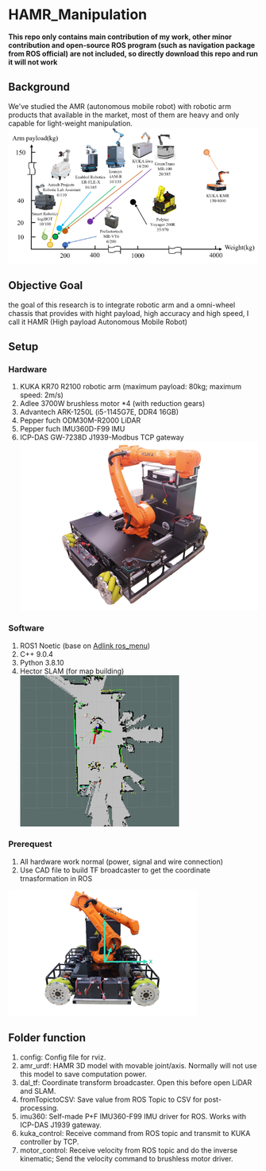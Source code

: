# HAMR_Manipulation
**This repo only contains main contribution of my work, other minor contribution and open-source ROS program (such as navigation package from ROS official) are not included, so directly download this repo and run it will not work**

## Background
We've studied the AMR (autonomous mobile robot) with robotic arm products that available in the market, most of them are heavy and only capable for light-weight manipulation. 
![marketing](image/marketing_small.png)
## Objective Goal
the goal of this research is to integrate robotic arm and a omni-wheel chassis that provides with hight payload, high accuracy and high speed, I call it HAMR (High payload Autonomous Mobile Robot)


## Setup
### Hardware
1. KUKA KR70 R2100 robotic arm (maximum payload: 80kg; maximum speed: 2m/s)
2. Adlee 3700W brushless motor *4 (with reduction gears)
3. Advantech ARK-1250L (i5-1145G7E, DDR4 16GB)
4. Pepper fuch ODM30M-R2000 LiDAR
5. Pepper fuch IMU360D-F99 IMU
6. ICP-DAS GW-7238D J1939-Modbus TCP gateway
![vehicle](image/vehicle_small.png)

### Software
1. ROS1 Noetic (base on [Adlink ros_menu](https://github.com/Adlink-ROS/ros_menu))
2. C++ 9.0.4
3. Python 3.8.10
4. Hector SLAM (for map building)
![map_building](image/map_building_small.png)

### Prerequest
1. All hardware work normal (power, signal and wire connection)
2. Use CAD file to build TF broadcaster to get the coordinate trnasformation in ROS

![tf_broadcaster](image/vehicle_tf_small.png)

## Folder function 
1. config: Config file for rviz.
2. amr_urdf: HAMR 3D model with movable joint/axis. Normally will not use this model to save computation power.
3. dal_tf: Coordinate transform broadcaster. Open this before open LiDAR and SLAM.
4. fromTopictoCSV: Save value from ROS Topic to CSV for post-processing.
5. imu360: Self-made P+F IMU360-F99 IMU driver for ROS. Works with ICP-DAS J1939 gateway.
6. kuka_control: Receive command from ROS topic and transmit to KUKA controller by TCP.
7. motor_control: Receive velocity from ROS topic and do the inverse kinematic; Send the velocity command to brushless motor driver.

 
